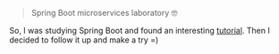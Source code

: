 > Spring Boot microservices laboratory :nerd_face:

So, I was studying Spring Boot and found an interesting [tutorial](https://itnext.io/microservices-with-spring-boot-and-spring-cloud-16d2c056ba12). Then I decided to follow it up and make a try =)

